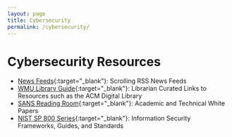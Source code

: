 ```yaml
---
layout: page
title: Cybersecurity
permalink: /cybersecurity/
---
```


# Cybersecurity Resources

* [News Feeds](https://docrea.org/security/news.php){:target="_blank"}: Scrolling RSS News Feeds
* [WMU Library Guide](https://libguides.wmich.edu/cybersecurity){:target="_blank"}: Librarian Curated Links to Resources such as the ACM Digital Library
* [SANS Reading Room](https://www.sans.org/white-papers/){:target="_blank"}: Academic and Technical White Papers
* [NIST SP 800 Series](https://csrc.nist.gov/publications/sp800){:target="_blank"}: Information Security Frameworks, Guides, and Standards





